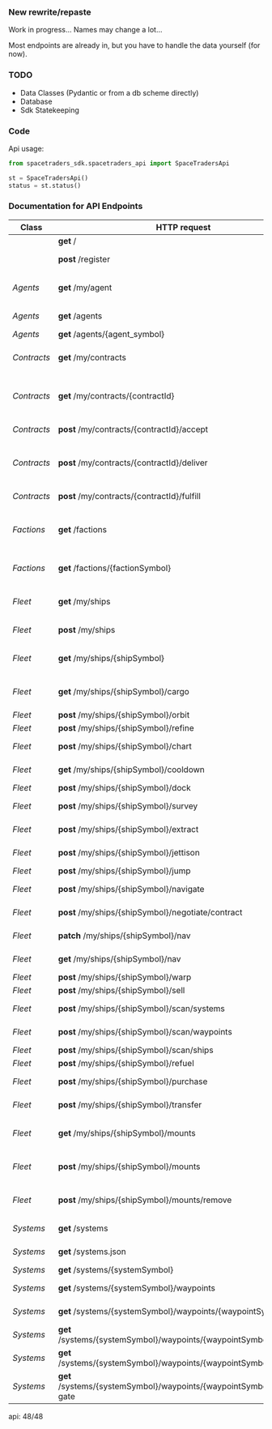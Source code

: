 ### New rewrite/repaste

Work in progress... Names may change a lot...

Most endpoints are already in, but you have to handle the data yourself (for now).


### TODO
- Data Classes (Pydantic or from a db scheme directly)
- Database
- Sdk Statekeeping

### Code

Api usage:

~~~py
from spacetraders_sdk.spacetraders_api import SpaceTradersApi

st = SpaceTradersApi()
status = st.status()
~~~


### Documentation for API Endpoints

Class          | HTTP request  | Description   | Implemented
------------   | ------------- | ------------- | -------------
|              | **get** /     | Status        | api
|              | **post** /register | Register New Agent | api
| *Agents*     | **get** /my/agent | Fetch your agent's details. | api
| *Agents*     | **get** /agents | List all Agents. | api
| *Agents*     | **get** /agents/{agent_symbol} | Get Agent. | api
| *Contracts*  | **get** /my/contracts | List all of your contracts. | api
| *Contracts*  | **get** /my/contracts/{contractId} | Get the details of a contract by ID. | api
| *Contracts*  | **post** /my/contracts/{contractId}/accept | Accept a contract. | api
| *Contracts*  | **post** /my/contracts/{contractId}/deliver | Deliver cargo on a given contract. |  api
| *Contracts*  | **post** /my/contracts/{contractId}/fulfill | Fulfill a contract | api
| *Factions*   | **get** /factions | List all discovered factions in the game. |  api
| *Factions*   | **get** /factions/{factionSymbol} | View the details of a faction. |  api
| *Fleet*      | **get** /my/ships | Retrieve all of your ships. |  api
| *Fleet*      | **post** /my/ships | Purchase a ship |  api
| *Fleet*      | **get** /my/ships/{shipSymbol} | Retrieve the details of your ship. |   api
| *Fleet*      | **get** /my/ships/{shipSymbol}/cargo | Retrieve the cargo of your ship. |   api
| *Fleet*      | **post** /my/ships/{shipSymbol}/orbit | Orbit Ship |  api
| *Fleet*      | **post** /my/ships/{shipSymbol}/refine | Ship Refine | api
| *Fleet*      | **post** /my/ships/{shipSymbol}/chart | Create Chart |  api
| *Fleet*      | **get** /my/ships/{shipSymbol}/cooldown | Get Ship Cooldown | api
| *Fleet*      | **post** /my/ships/{shipSymbol}/dock | Dock Ship |  api
| *Fleet*      | **post** /my/ships/{shipSymbol}/survey | Create Survey | api
| *Fleet*      | **post** /my/ships/{shipSymbol}/extract | Extract Resources |  api
| *Fleet*      | **post** /my/ships/{shipSymbol}/jettison | Jettison Cargo | api
| *Fleet*      | **post** /my/ships/{shipSymbol}/jump | Jump Ship |  api
| *Fleet*      | **post** /my/ships/{shipSymbol}/navigate | Navigate Ship |  api
| *Fleet*      | **post** /my/ships/{shipSymbol}/negotiate/contract | Negotiate Contract | api
| *Fleet*      | **patch** /my/ships/{shipSymbol}/nav | Patch Ship Nav | api
| *Fleet*      | **get** /my/ships/{shipSymbol}/nav | Get Ship Nav | api
| *Fleet*      | **post** /my/ships/{shipSymbol}/warp | Warp Ship |  api
| *Fleet*      | **post** /my/ships/{shipSymbol}/sell | Sell Cargo |  api
| *Fleet*      | **post** /my/ships/{shipSymbol}/scan/systems | Scan Systems | api
| *Fleet*      | **post** /my/ships/{shipSymbol}/scan/waypoints | Scan Waypoints | api
| *Fleet*      | **post** /my/ships/{shipSymbol}/scan/ships | Scan Ships | api
| *Fleet*      | **post** /my/ships/{shipSymbol}/refuel | Refuel Ship |  api
| *Fleet*      | **post** /my/ships/{shipSymbol}/purchase | Purchase Cargo |  api
| *Fleet*      | **post** /my/ships/{shipSymbol}/transfer | Transfer Cargo |  api
| *Fleet*      | **get** /my/ships/{shipSymbol}/mounts | Get the mounts on a ship. | api
| *Fleet*      | **post** /my/ships/{shipSymbol}/mounts | Install a mount on a ship. | api
| *Fleet*      | **post** /my/ships/{shipSymbol}/mounts/remove | Remove a mount from a ship. | api
| *Systems*    | **get** /systems | List Systems |  api
| *Systems*    | **get** /systems.json | Get all systems. |   api
| *Systems*    | **get** /systems/{systemSymbol} | Get System |  api
| *Systems*    | **get** /systems/{systemSymbol}/waypoints | List Waypoints |  api
| *Systems*    | **get** /systems/{systemSymbol}/waypoints/{waypointSymbol} | Get Waypoint |  api
| *Systems*    | **get** /systems/{systemSymbol}/waypoints/{waypointSymbol}/market | Get Market |  api
| *Systems*    | **get** /systems/{systemSymbol}/waypoints/{waypointSymbol}/shipyard | Get Shipyard |  api
| *Systems*    | **get** /systems/{systemSymbol}/waypoints/{waypointSymbol}/jump-gate | Get Jump Gate | api


api: 48/48